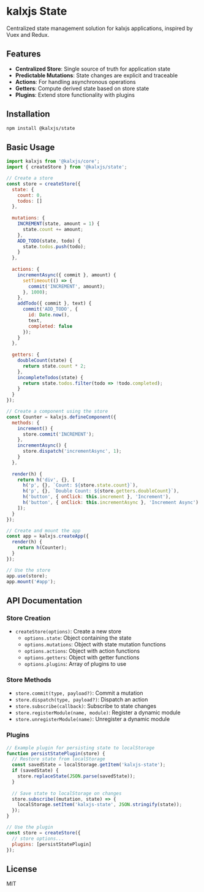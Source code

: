 # kalxjs State

Centralized state management solution for kalxjs applications, inspired by Vuex and Redux.

## Features

- **Centralized Store**: Single source of truth for application state
- **Predictable Mutations**: State changes are explicit and traceable
- **Actions**: For handling asynchronous operations
- **Getters**: Compute derived state based on store state
- **Plugins**: Extend store functionality with plugins

## Installation

```bash
npm install @kalxjs/state
```

## Basic Usage

```javascript
import kalxjs from '@kalxjs/core';
import { createStore } from '@kalxjs/state';

// Create a store
const store = createStore({
  state: {
    count: 0,
    todos: []
  },
  
  mutations: {
    INCREMENT(state, amount = 1) {
      state.count += amount;
    },
    ADD_TODO(state, todo) {
      state.todos.push(todo);
    }
  },
  
  actions: {
    incrementAsync({ commit }, amount) {
      setTimeout(() => {
        commit('INCREMENT', amount);
      }, 1000);
    },
    addTodo({ commit }, text) {
      commit('ADD_TODO', {
        id: Date.now(),
        text,
        completed: false
      });
    }
  },
  
  getters: {
    doubleCount(state) {
      return state.count * 2;
    },
    incompleteTodos(state) {
      return state.todos.filter(todo => !todo.completed);
    }
  }
});

// Create a component using the store
const Counter = kalxjs.defineComponent({
  methods: {
    increment() {
      store.commit('INCREMENT');
    },
    incrementAsync() {
      store.dispatch('incrementAsync', 1);
    }
  },
  
  render(h) {
    return h('div', {}, [
      h('p', {}, `Count: ${store.state.count}`),
      h('p', {}, `Double Count: ${store.getters.doubleCount}`),
      h('button', { onClick: this.increment }, 'Increment'),
      h('button', { onClick: this.incrementAsync }, 'Increment Async')
    ]);
  }
});

// Create and mount the app
const app = kalxjs.createApp({
  render(h) {
    return h(Counter);
  }
});

// Use the store
app.use(store);
app.mount('#app');
```

## API Documentation

### Store Creation

- `createStore(options)`: Create a new store
  - `options.state`: Object containing the state
  - `options.mutations`: Object with state mutation functions
  - `options.actions`: Object with action functions
  - `options.getters`: Object with getter functions
  - `options.plugins`: Array of plugins to use

### Store Methods

- `store.commit(type, payload?)`: Commit a mutation
- `store.dispatch(type, payload?)`: Dispatch an action
- `store.subscribe(callback)`: Subscribe to state changes
- `store.registerModule(name, module)`: Register a dynamic module
- `store.unregisterModule(name)`: Unregister a dynamic module

### Plugins

```javascript
// Example plugin for persisting state to localStorage
function persistStatePlugin(store) {
  // Restore state from localStorage
  const savedState = localStorage.getItem('kalxjs-state');
  if (savedState) {
    store.replaceState(JSON.parse(savedState));
  }
  
  // Save state to localStorage on changes
  store.subscribe((mutation, state) => {
    localStorage.setItem('kalxjs-state', JSON.stringify(state));
  });
}

// Use the plugin
const store = createStore({
  // store options...
  plugins: [persistStatePlugin]
});
```

## License

MIT